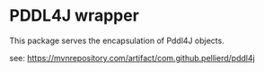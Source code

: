 # PDDL4J wrapper
This package serves the encapsulation of Pddl4J objects.

see: https://mvnrepository.com/artifact/com.github.pellierd/pddl4j
